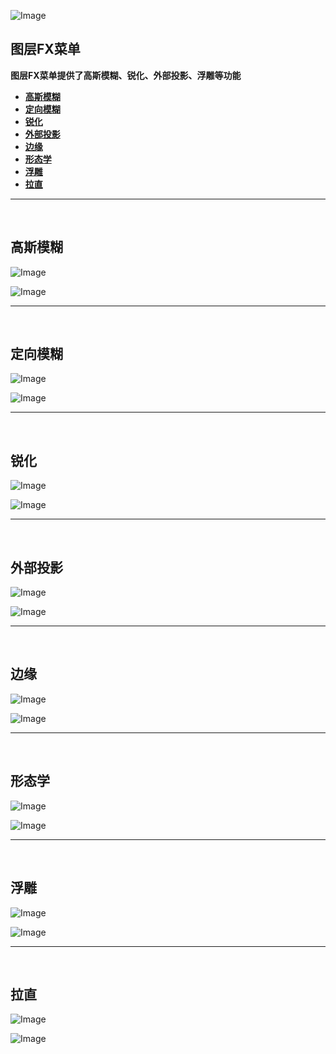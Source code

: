 ![Image](Images/AllMenus_EffectMenu.png)
## **图层FX菜单**
**图层FX菜单提供了高斯模糊、锐化、外部投影、浮雕等功能**
- [**高斯模糊**](#高斯模糊)
- [**定向模糊**](#定向模糊)
- [**锐化**](#锐化)
- [**外部投影**](#外部投影)
- [**边缘**](#边缘)
- [**形态学**](#形态学)
- [**浮雕**](#浮雕)
- [**拉直**](#拉直)


---
<br/>

## **高斯模糊**
![Image](Images/AllMenus_EffectMenu_GaussianBlur.jpg)

![Image](Images/AllMenus_EffectMenu_GaussianBlur_Second.jpg)


---
<br/>

## **定向模糊**
![Image](Images/AllMenus_EffectMenu_DirectionalBlur.jpg)

![Image](Images/AllMenus_EffectMenu_DirectionalBlur_Second.jpg)


---
<br/>

## **锐化**
![Image](Images/AllMenus_EffectMenu_Sharpen.jpg)

![Image](Images/AllMenus_EffectMenu_Sharpen_Second.jpg)


---
<br/>

## **外部投影**
![Image](Images/AllMenus_EffectMenu_OuterShadow.jpg)

![Image](Images/AllMenus_EffectMenu_OuterShadow_Second.jpg)


---
<br/>

## **边缘**
![Image](Images/AllMenus_EffectMenu_Edge.jpg)

![Image](Images/AllMenus_EffectMenu_Edge_Second.jpg)


---
<br/>

## **形态学**
![Image](Images/AllMenus_EffectMenu_Morphology.jpg)

![Image](Images/AllMenus_EffectMenu_Morphology_Second.jpg)


---
<br/>

## **浮雕**
![Image](Images/AllMenus_EffectMenu_Emboss.jpg)

![Image](Images/AllMenus_EffectMenu_Emboss_Second.jpg)


---
<br/>

## **拉直**
![Image](Images/AllMenus_EffectMenu_Straighten.jpg)

![Image](Images/AllMenus_EffectMenu_Straighten_Second.jpg)